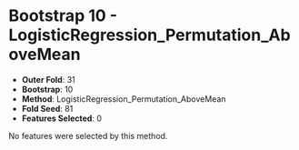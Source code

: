 # Bootstrap 10 - LogisticRegression_Permutation_AboveMean

- **Outer Fold**: 31
- **Bootstrap**: 10
- **Method**: LogisticRegression_Permutation_AboveMean
- **Fold Seed**: 81
- **Features Selected**: 0

No features were selected by this method.
